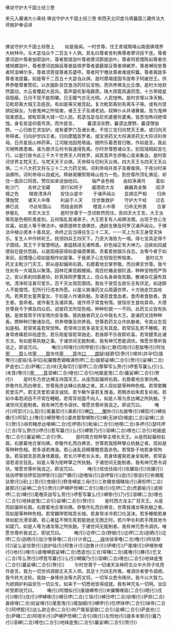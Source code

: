 <!-- { "loadSidebar": true } -->
佛说守护大千国土经三卷


宋元入藏诸大小乘经
佛说守护大千国土经三卷
宋西天北印度乌填曩国三藏传法大师施护奉诏译


　　

佛说守护大千国土经卷上
　　如是我闻。一时世尊。住王舍城鹫峰山南面佛境界大树林中。与大苾刍众千二百五十人俱。其名曰尊者舍利弗尊者摩诃目干连。尊者摩诃迦叶尊者伽耶迦叶。尊者那提迦叶尊者摩诃那提迦叶。尊者阿若憍陈如尊者优楼频螺迦叶。尊者摩诃迦旃延尊者跋俱罗尊者婆薮槃豆尊者俱絺罗。尊者嚩倪舍尊者阿湿嚩尔多。尊者须菩提尊者苏婆呼。尊者阿宁噜驮尊者难提枳曩。尊者离跋多尊者准提曩。如是等千二百五十大苾刍众俱。是时摩竭提国韦提希子阿阇世王。供养恭敬尊重赞叹。以衣服卧具饮食汤药珍玩宝物。而供养佛及比丘僧。是时大地欻然震动。大云普覆起大恶风。雷声震吼掣电霹雳。降大雨雹周遍而霔。十方黑暗星宿隐蔽。日月不现不能照曜。日无暖气亦无光明。人民惶怖。是时世尊以净天眼。见毗耶离大城王及臣民。有如是等灾难竞起。复次毗耶离别有离车子等。或有内宫嫔妃婇女。为彼鬼神之所恼害。诸王王子及诸老幼。奴婢仆从并诸眷属。皆为鬼神恼害惑乱。彼毗耶离大城一切人民。若苾刍苾刍尼优婆塞优婆夷。皆悉怕怖闷绝慞惶。身毛皆竖仰面号哭。而作是言。
　　曩谟没驮野。曩谟达摩野。曩谟僧伽野。一心归依乞求加护。或有婆罗门及诸长者。不信三宝归向梵天王者。或归向天帝释者。归向护世四王者。归向摩醯首罗者。或宝贤药叉大将满贤药叉大将诃利帝母。日月星辰山林药草。江河陂池园苑塔庙。随所乐着悉皆归敬。作如是言。我此灾祸怖畏患难。谁为救济云何令我速得免离。尔时世尊愍诸众生。别现瑞相起变化行。以是行故令此三千大千世界天人阿修罗。闻其音声生恭敬心皆来集会。是时索诃世界主梵天王。与梵天天子众俱。天帝释与忉利天众俱。四大天王与四天王天众俱。二十八大药叉将与三十二大力药叉俱。诃利帝母并其子及眷属俱。于夜分时来诣佛所。诃利帝母以自威光。辉赫晃耀照鹫峰山皆为一色。到世尊所顶礼佛足。却住一面异口同音。赞叹如来说伽他曰。
　　端严金色相　　由如净满月
　　富如毗沙门　　吉祥之宝藏
　　游行如师子　　威德若大龙
　　巍巍真金聚　　阎浮檀之色
　　暗夜清净月　　安住众星中
　　于诸声闻众　　显焕庄严相
　　归命薄伽梵　　诸天人中尊
　　利益于人天　　住世垂救护
　　守护大千经　　过去佛已说
　　尽此轮围山　　而结金刚界
　　稽首人中尊　　归命无所畏
　　合掌恭敬礼　　牟尼大法王
　　是时世尊于一念顷默然而住。告四天大王言。大王汝等现是色相形类差别。云何恼乱我诸弟子。大王若复有人闻佛法僧。出现于世心生欢喜。如是人等于佛法中。植菩提种生值佛世。遇辟支佛及阿罗汉诸声闻众。于佛法中植众德本十善具足。命终之后当得往生三十二天。一一天上为天王身受天快乐。复生人中作转轮王。统领四兵王四天下。乃至大海皆为一境。得七宝具足得千子围绕。其王千子智慧明达。勇猛精进无诸怖畏。妙色端正有大神力。迅疾如风威德自在能伏怨敌。以是因缘获得如是福德果报。贪着爱欲娱乐自恣。汝等今者于如来前。起憍慢心现如是相作如是事。于我弟子心生轻毁恐怖恼害。
　　是时北方药叉主毗沙门天王。即从座起偏袒右肩。右膝着地合掌恭敬。而白佛言世尊。我今住处有一大城及以聚落。园林花果宫殿楼阁。周匝栏楯金银阶道。种种宝物而严饰之。安以表刹四面悬铃。妙真珠网罗覆其上。烧众名香昼夜氛馥。散诸杂花遍布其地。清净皎洁甚可爱乐。百千天女周匝围绕。我处于彼受五欲乐无有厌足。如迷醉人不能惺悟。犯所行行违本所愿。以是义故诸药叉众周遍世界。十方驰走饮血啖肉。若男若女童男童女。于如是人作诸执魅。及诸恶食食血者。食肉者食胎者。食生者。食命者。或作畜生及诸异类。或作师子常食有情。彼恒杀生食啖其命。大德世尊我今于佛及四众前。说彼药叉所现色相。种种形貌一一不同。此药叉众皆有执魅。是故我常手持宝塔内安圣像。彼执魅者药叉众中我名大王。是诸药叉烧种种香。燃种种灯散诸杂花。供养塔像及供养我。世尊若药叉众作执魅者。令其众生现如是相。若常笑喜若常惊怖。若常啼泣若多语言无有其度。若常狂乱若不睡眠。若身常疼痛若仰视虚空。若乐观星宿若常驰走。若昼即不乐夜即欢喜。若常健羡此诸乐叉。有如是等执魅之事。于诸世间无能制者。我有神咒悉能调伏。惟愿世尊听我说之。即说咒曰。
　　唵(引)阿哩(引)阿啰抳(引)昝(仁敢切)陛(引)惹胝嚟(引)阿佉[寧　　頁](引)么佉[寧　　頁](引)佉佉[寧　　頁](引)佉[口　　朗](啰江切)疑(疑罽切)贺(引)哩并(并孕切)誐嚟(引)底铭(名孕切)拟攞儞悉钿睹满怛啰(二合)跛那娑嚩(二合引)贺(引)娑嚩(二合)萨底也(二合)萨睹(二合)吠(无每切引)室啰(二合)摩拏写么贺(引)啰惹写曩么(引)么(末音)嚟(引)[寧　　頁](引)湿嚩(二合)哩也(二合引)地跛底曳(二合)曩娑嚩(二合引)贺(引)
　　是时东方彦达嚩主持国天王。从座而起偏袒右肩。右膝着地合掌向佛。恭敬作礼而白佛言。世尊我彦达嚩众执魅之者。其人现如是等种种色相。若常歌舞若爱庄严。若无贪爱若语言诚信。若乍瞋乍喜若复燋渴。若眼赤如朱若复疟病。若如中毒若闭目不开常在睡眠。若常背视面不向入。如是人等为彦达嚩之所执魅。于诸世间无能制者。我有神咒悉令调伏。惟愿世尊听我说之。即说咒曰。
　　唵(引)阿契(引)么契(引)尾曩契(引)满弟(引)嚩[口　　闌](引)祢(引)左跛嚟(引)嚩契(引)嚩佉儞(引)阿契(上)嚟(引)嚩贺嚟(引)婆彦那黎嚩势(引)嚩(无钵切)哩底(二合)娑嚩(二合引)贺(引)母煎睹彦达哩嚩(二合)仡啰呬(引)毗喻(二合引)地哩(二合)多啰(引)瑟吒啰(三合)写么贺(引)啰(引)惹写曩(引)么(引)嚩黎乃(引)湿嚩(二合)哩也(二合引)地跛底曳(二合引)曩娑嚩(二合引)贺。
　　是时南方矩畔拏主增长天王。从座而起偏袒右肩。右膝着地合掌向佛。恭敬作礼而白佛言。世尊若我矩畔拏众执魅之者。现如是等种种色相。若多语若燋渴。若心迷乱目睛瞢瞪若面赤色。若常卧于地若身常拘急。若容貌丑恶若身体羸瘦。若长爪甲若长头发。若身体腥臭若身坌垢秽。若常妄语若语言狂乱。如是人等为矩畔拏之所执魅。于诸世间无能制者。我有神咒悉令调伏。惟愿世尊听我说之。即说咒曰。
　　唵(引)佉佉佉铭(引)佉攞铭(引)佉攞(引)铭佉啰黎佉啰契迦啰黎(引)迦尸儞(引)迦噜铭(引)迦啰智(引)迦(引)黎迦(引)弥儞尾驮黎(引)闭(上)至(引)曳细(引)野舍嚩底三母(引)三弥儞舍缅睹铭(引)满怛啰(二合)跛那(引)娑嚩(二合引)贺(引)萨嚩萨怛嚩(二合引)南(引)仡啰(二合)虎婆喻(引)波捺啰(二合)嚩(引)尾噜茶迦写么贺(引)啰惹写曩么(引)嚩黎(引)乃(引)湿嚩(二合)哩也(二合引)地钵底曳(二合引)娑嚩(二合引)贺(引)
　　是时西方龙主广目天王。从座而起偏袒右肩。右膝着地合掌向佛。恭敬作礼而白佛言。世尊我诸龙等执魅之者。现如是等种种色相。若常餲哕若喘息长嘘。若身常冰冷若口吐涎沫。若多睡眠若身体如蛇光滑坚硬。若心勇猛不惧生死若能驰走无困乏时。若爪甲长利若手爮其地令如窟穴。如是人等为诸龙等之所执魅。于诸世间无能制者。我有神咒悉令调伏。唯愿世尊听我说之。即说咒曰。
　　唵(引)讫啰(二合)野细(引)讫啰(二合)迦晒(引)讫啰(二合)迦晒(引)加沙曳骨噜(二合)计计骨[口　　祿](二合)佉铭骨噜(二合)噜(引)阿佉黎(引)娑么娑佉黎(引)迦护铭(引)阿鲁计(引)迦鲁计(引)伊哩(引)尸尾哩(引)伊哩弥哩(引)地(引)哩(引)虞噜嚩底娑嚩(二合)悉底也(三合)窣睹(二合)尾噜(引)膞(引)乞叉(二合)写么贺(引)啰惹写曩(引)么(引)嚩攞乃(引)湿嚩(二合)哩也(二合引)地钵底曳(二合引)曩娑嚩(二合引)贺(引)
　　尔时世尊于一切诸天龙神药叉众中大师子吼而作是言。我为一切世间调御丈夫天人师。具足十力四无所畏。难调伏者使令调顺。我今转大法轮。我独一身降伏汝等大药叉将。一切军众悉令降伏。我今以大智力。为欲拥护利益安乐一切众生。如来于一切悉地皆得成就。我有神咒名一切明。汝应听受即说咒曰。
　　唵(引)阿僧拟(引)康誐嚩帝(引)末攞儞哩驱(二合引)晒(引)戍(引)哩(引)戍(引)啰嚩哩(引)嚩日啰(二合)三铭(引)嚩日啰(二合)驮哩(引)萨担(二合)鼻捺哩(二合)姹娑哩(引)尾惹曳(引)尾伽细(引)嚩啰(引)仡啰钵啰(二合引)钵帝(二合引)阿啰抳(引)达么欲讫帝(二合引)祢尸尾驱瑟致(二合引)娑嚩(二合引)萨底也(三合)萨睹(二合)阿呬半(引)萨嚩萨怛嚩(二合引)南(引)左怛他(引)誐多末黎(引)曩乃(引)湿嚩(二合)哩也(二合引)地钵底曳(二合引)曩娑嚩(二合引)贺(引)
